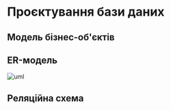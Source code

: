 # Проєктування бази даних

## Модель бізнес-об'єктів

## ER-модель

![uml](http://www.plantuml.com/plantuml/proxy?cache=no&src=https://raw.githubusercontent.com/boldak/database_basics_template/master/src/uml/example.puml)

## Реляційна схема



